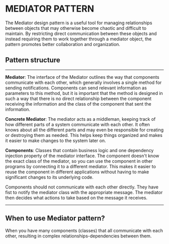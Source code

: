 ﻿# MEDIATOR PATTERN

The Mediator design pattern is a useful tool for managing relationships between objects that may otherwise become
chaotic and difficult to maintain. By restricting direct communication between these objects and instead requiring them
to work together through a mediator object, the pattern promotes better collaboration and organization.

## Pattern structure

---

**Mediator**: The interface of the Mediator outlines the way that components communicate with each other, which
generally involves a single method for sending notifications. Components can send relevant information as parameters to
this method, but it is important that the method is designed in such a way that there is no direct relationship between
the component receiving the information and the class of the component that sent the information.

**Concrete Mediator**: The mediator acts as a middleman, keeping track of how different parts of a system communicate
with each other. It often knows about all the different parts and may even be responsible for creating or destroying
them as needed. This helps keep things organized and makes it easier to make changes to the system later on.

**Components**: Classes that contain business logic and one dependency injection property of the mediator interface. The
component doesn't know the exact class of the mediator, so you can use the component in other programs by connecting it
to a different mediator. This makes it easier to reuse the component in different applications without having to make
significant changes to its underlying code.

Components should not communicate with each other directly. They have fist to notify the mediator class with the
appropriate message. The mediator then decides what actions to take based on the message it receives.

---

## When to use Mediator pattern?

When you have many components (classes) that all communicate with each other, resulting in complex
relationships-dependencies between them.